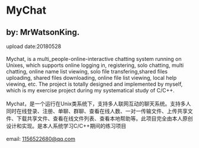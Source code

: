 MyChat
===
by: MrWatsonKing.
---
upload date:20180528<br><br>
Mychat, is a multi_people-online-interactive chatting system running on Unixes, which supports online logging in, registering, solo chatting, multi chatting, online name list viewing, solo file transfering,shared files uploading, shared files downloading, online file list viewing, local help viewing, etc. The project is totally designed and implemented by myself, which is my exercise project during my systematical study of C/C++.<br><br>
Mychat，是一个运行在Unix类系统下，支持多人联网互动的聊天系统。支持多人同时在线登录、注册、单聊、群聊、查看在线人数、一对一传输文件、上传共享文件、下载共享文件、查看在线文件列表、查看本地帮助等。此项目完全由本人原创设计和实现。是本人系统学习C/C++期间的练习项目<br><br>
email: 1156522680@qq.com<br>

